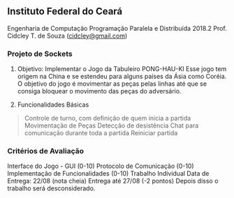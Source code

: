 ## Instituto Federal do Ceará
Engenharia de Computação
Programação Paralela e Distribuída
2018.2
Prof. Cidcley T. de Souza (cidcley@gmail.com)

### Projeto de Sockets
1) Objetivo: Implementar o Jogo da Tabuleiro PONG-HAU-KI
Esse jogo tem origem na China e se estendeu para alguns países da Ásia como Coréia. O objetivo do jogo é movimentar as peças pelas linhas até que se consiga bloquear o movimento das peças do adversário.

2) Funcionalidades Básicas

> Controle de turno, com definição de quem inicia a partida
> Movimentação de Peças
> Detecção de desistência
> Chat para comunicação durante toda a partida
> Reiniciar partida

### Critérios de Avaliação
Interface do Jogo - GUI (0-10)
Protocolo de Comunicação (0-10) Implementação de Funcionalidades (0-10)
Trabalho Individual
Data de Entrega: 22/08 (nota cheia) Entrega até 27/08 (-2 pontos)
Depois disso o trabalho será desconsiderado.
